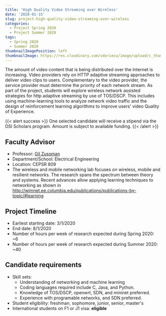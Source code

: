 ```yaml
---
title: 'High Quality Video Streaming over Wireless'
date: '2020-01-15'
slug: project-high-quality-video-streaming-over-wireless
categories:
  - Project Spring 2020
  - Project Summer 2020
tags:
  - Spring 2020
  - Summer 2020
thumbnailImagePosition: left
thumbnailImage: https://res.cloudinary.com/vdoriecu/image/upload/c_thumb,w_200,g_face/v1579110178/construction_c6dqbd.png
---
```

The amount of video content that is being distributed over the Internet is increasing. Video providers rely on HTTP adaptive streaming approaches to deliver video clips to users. Complementary to the video provider, the service provider must determine the priority of each network stream. As part of the project, students will explore wireless network assisted strategies for http adaptive streaming by use of TOS/DSCP. This includes using machine-learning tools to analyze network video traffic and the design of reinforcement learning algorithms to improve users'  video Quality of Experience. 

<!--more-->

{{< alert success >}}
One selected candidate will receive a stipend via the DSI Scholars program. Amount is subject to available funding.
{{< /alert >}}

## Faculty Advisor
+ Professor: [Gil Zussman](http://wimnet.ee.columbia.edu)
+ Department/School: Electrical Engineering
+ Location: CEPSR 809
+ The wireless and mobile networking lab focuses on wireless, mobile and resilient networks. The research spans the spectrum between theory and systems. Recent advances allow applying learning techniques to networking as shown in http://wimnet.ee.columbia.edu/publications/publications-by-topic/#learning

## Project Timeline
+ Earliest starting date: 3/1/2020
+ End date: 8/1/2020
+ Number of hours per week of research expected during Spring 2020: ~6
+ Number of hours per week of research expected during Summer 2020: ~40

## Candidate requirements
+ Skill sets: 
  - Understanding of networking and machine learning
  - Coding languages required include C, Java, and Python.
  - Knowledge of TOS/DSCP, openwrt, SDN, and mininet preferred. 
  - Experience with programable networks, and SDN preferred.
+ Student eligibility: freshman, sophomore, junior, senior, master's
+ International students on F1 or J1 visa: **eligible**

